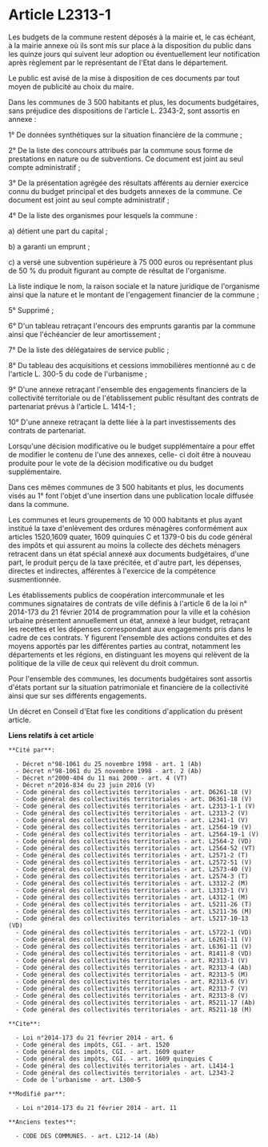 # Article L2313-1

Les budgets de la commune restent déposés à la mairie et, le cas échéant, à la mairie annexe où ils sont mis sur place à la
disposition du public dans les quinze jours qui suivent leur adoption ou éventuellement leur notification après règlement par
le représentant de l'Etat dans le département. 

Le public est avisé de la mise à disposition de ces documents par tout moyen de publicité au choix du maire. 

Dans les communes de 3 500 habitants et plus, les documents budgétaires, sans préjudice des dispositions de l'article L.
2343-2, sont assortis en annexe : 

1° De données synthétiques sur la situation financière de la commune ; 

2° De la liste des concours attribués par la commune sous forme de prestations en nature ou de subventions. Ce document est
joint au seul compte administratif ; 

3° De la présentation agrégée des résultats afférents au dernier exercice connu du budget principal et des budgets annexes de
la commune. Ce document est joint au seul compte administratif ; 

4° De la liste des organismes pour lesquels la commune : 

a) détient une part du capital ; 

b) a garanti un emprunt ; 

c) a versé une subvention supérieure à 75 000 euros ou représentant plus de 50 % du produit figurant au compte de résultat de
l'organisme. 

La liste indique le nom, la raison sociale et la nature juridique de l'organisme ainsi que la nature et le montant de
l'engagement financier de la commune ; 

5° Supprimé ; 

6° D'un tableau retraçant l'encours des emprunts garantis par la commune ainsi que l'échéancier de leur amortissement ; 

7° De la liste des délégataires de service public ; 

8° Du tableau des acquisitions et cessions immobilières mentionné au c de l'article L. 300-5 du code de l'urbanisme ; 

9° D'une annexe retraçant l'ensemble des engagements financiers de la collectivité territoriale ou de l'établissement public
résultant des contrats de partenariat prévus à l'article L. 1414-1 ; 

10° D'une annexe retraçant la dette liée à la part investissements des contrats de partenariat. 

Lorsqu'une décision modificative ou le budget supplémentaire a pour effet de modifier le contenu de l'une des annexes, celle-
ci doit être à nouveau produite pour le vote de la décision modificative ou du budget supplémentaire. 

Dans ces mêmes communes de 3 500 habitants et plus, les documents visés au 1° font l'objet d'une insertion dans une
publication locale diffusée dans la commune. 

Les communes et leurs groupements de 10 000 habitants et plus ayant institué la taxe d'enlèvement des ordures ménagères
conformément aux articles 1520,1609 quater, 1609 quinquies C et 1379-0 bis du code général des impôts et qui assurent au
moins la collecte des déchets ménagers retracent dans un état spécial annexé aux documents budgétaires, d'une part, le
produit perçu de la taxe précitée, et d'autre part, les dépenses, directes et indirectes, afférentes à l'exercice de la
compétence susmentionnée. 

Les établissements publics de coopération intercommunale et les communes signataires de contrats de ville définis à l'article
6 de la loi n° 2014-173 du 21 février 2014 de programmation pour la ville et la cohésion urbaine présentent annuellement un
état, annexé à leur budget, retraçant les recettes et les dépenses correspondant aux engagements pris dans le cadre de ces
contrats. Y figurent l'ensemble des actions conduites et des moyens apportés par les différentes parties au contrat,
notamment les départements et les régions, en distinguant les moyens qui relèvent de la politique de la ville de ceux qui
relèvent du droit commun. 

Pour l'ensemble des communes, les documents budgétaires sont assortis d'états portant sur la situation patrimoniale et
financière de la collectivité ainsi que sur ses différents engagements. 

Un décret en Conseil d'Etat fixe les conditions d'application du présent article.

**Liens relatifs à cet article**

	**Cité par**:

	  - Décret n°98-1061 du 25 novembre 1998 - art. 1 (Ab)
	  - Décret n°98-1061 du 25 novembre 1998 - art. 2 (Ab)
	  - Décret n°2000-404 du 11 mai 2000 - art. 4 (VT)
	  - Décret n°2016-834 du 23 juin 2016 (V)
	  - Code général des collectivités territoriales - art. D6261-18 (V)
	  - Code général des collectivités territoriales - art. D6361-18 (V)
	  - Code général des collectivités territoriales - art. L2313-1-1 (V)
	  - Code général des collectivités territoriales - art. L2313-2 (V)
	  - Code général des collectivités territoriales - art. L2341-1 (V)
	  - Code général des collectivités territoriales - art. L2564-19 (V)
	  - Code général des collectivités territoriales - art. L2564-19-1 (V)
	  - Code général des collectivités territoriales - art. L2564-2 (VD)
	  - Code général des collectivités territoriales - art. L2564-52 (VT)
	  - Code général des collectivités territoriales - art. L2571-2 (T)
	  - Code général des collectivités territoriales - art. L2572-51 (V)
	  - Code général des collectivités territoriales - art. L2573-40 (V)
	  - Code général des collectivités territoriales - art. L2574-3 (T)
	  - Code général des collectivités territoriales - art. L3312-2 (M)
	  - Code général des collectivités territoriales - art. L3313-1 (V)
	  - Code général des collectivités territoriales - art. L4312-1 (M)
	  - Code général des collectivités territoriales - art. L5211-26 (T)
	  - Code général des collectivités territoriales - art. L5211-36 (M)
	  - Code général des collectivités territoriales - art. L5217-10-13 (VD)
	  - Code général des collectivités territoriales - art. L5722-1 (VD)
	  - Code général des collectivités territoriales - art. L6261-11 (V)
	  - Code général des collectivités territoriales - art. L6361-11 (V)
	  - Code général des collectivités territoriales - art. R1411-8 (VD)
	  - Code général des collectivités territoriales - art. R2313-1 (V)
	  - Code général des collectivités territoriales - art. R2313-4 (Ab)
	  - Code général des collectivités territoriales - art. R2313-5 (M)
	  - Code général des collectivités territoriales - art. R2313-6 (V)
	  - Code général des collectivités territoriales - art. R2313-7 (V)
	  - Code général des collectivités territoriales - art. R2313-8 (V)
	  - Code général des collectivités territoriales - art. R5211-17 (Ab)
	  - Code général des collectivités territoriales - art. R5211-18 (M)

	**Cite**:

	  - Loi n°2014-173 du 21 février 2014 - art. 6
	  - Code général des impôts, CGI. - art. 1520
	  - Code général des impôts, CGI. - art. 1609 quater
	  - Code général des impôts, CGI. - art. 1609 quinquies C
	  - Code général des collectivités territoriales - art. L1414-1
	  - Code général des collectivités territoriales - art. L2343-2
	  - Code de l'urbanisme - art. L300-5

	**Modifié par**:

	  - Loi n°2014-173 du 21 février 2014 - art. 11

	**Anciens textes**:

	  - CODE DES COMMUNES. - art. L212-14 (Ab)

